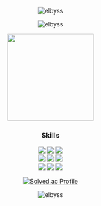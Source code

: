 <section align=center>
  
![elbyss](https://capsule-render.vercel.app/api?type=waving&color=0:cbe3e6,100:F8CDDA&height=100&section=header)

![elbyss](https://capsule-render.vercel.app/api?type=Venom&height=150&text=Frontend%20Enginner&fontSize=40&color=0:d6ace6,100:185a9d)

<img align='center' src='https://mblogthumb-phinf.pstatic.net/MjAxOTEyMDNfMTEw/MDAxNTc1MzM2NjA0ODg5.-5aDmCY7AqBB1N4FpAla2RKT6zvQyNYZqC_HdaplnrAg.dNWwM9nhHSdcrlf9ITUIA3TlsSgegiGZehzQMa8BZX4g.GIF.theworkscompany/05.gif?type=w800' width='200'/>

### Skills
[![](https://img.shields.io/badge/Next.js-000?style=flat&logo=Next.js&logoColor=#000)](https://nextjs.org/)
[![](http://img.shields.io/badge/-React.js-0088cc?style=flat&logo=React)](https://ko.reactjs.org/)
[![](http://img.shields.io/badge/-Node.js-339933?style=flat&logo=nodemon)](https://nodejs.org/ko/) <br/>
[![](http://img.shields.io/badge/-JavaScript-654FF0?style=00874d&logo=javascript)](https://developer.mozilla.org/ko/docs/Web/JavaScript)
[![](https://img.shields.io/badge/TypeScript-3178C6?style=flat&logo=TypeScript&logoColor=white)](https://www.typescriptlang.org/)
[![](https://img.shields.io/badge/Python-ffdb4e?style=flat&logo=python&logoColor=3776AB)](https://www.python.org/)<br/>
[![](https://img.shields.io/badge/Tailwind-gray?style=flat&logo=tailwindcss&logoColor=#06B6D4)](https://tailwindcss.com/)
[![](https://img.shields.io/badge/Scss-CC6699?style=flat&logo=sass&logoColor=pink)](https://sass-lang.com/)
[![](https://img.shields.io/badge/Styled%20Components-hotpink?style=flat&logo=styledcomponents&logoColor=white)](https://styled-components.com/)

[![Solved.ac Profile](http://mazassumnida.wtf/api/v2/generate_badge?boj=elbyss)](https://solved.ac/elbyss/)

![elbyss](https://capsule-render.vercel.app/api?type=waving&color=0:cbe3e6,100:F8CDDA&height=100&section=footer)

</section>
